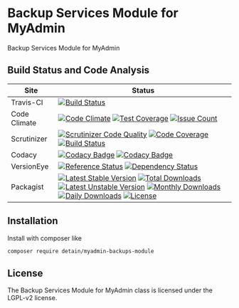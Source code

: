 # Backup Services Module for MyAdmin

Backup Services Module for MyAdmin

## Build Status and Code Analysis

Site          | Status
--------------|---------------------------
Travis-CI     | [![Build Status](https://travis-ci.org/detain/myadmin-backups-module.svg?branch=master)](https://travis-ci.org/detain/myadmin-backups-module)
Code Climate  | [![Code Climate](https://codeclimate.com/github/detain/myadmin-backups-module/badges/gpa.svg)](https://codeclimate.com/github/detain/myadmin-backups-module) [![Test Coverage](https://codeclimate.com/github/detain/myadmin-backups-module/badges/coverage.svg)](https://codeclimate.com/github/detain/myadmin-backups-module/coverage) [![Issue Count](https://codeclimate.com/github/detain/myadmin-backups-module/badges/issue_count.svg)](https://codeclimate.com/github/detain/myadmin-backups-module)
Scrutinizer   | [![Scrutinizer Code Quality](https://scrutinizer-ci.com/g/myadmin-plugins/myadmin-backups-module/badges/quality-score.png?b=master)](https://scrutinizer-ci.com/g/myadmin-plugins/myadmin-backups-module/?branch=master) [![Code Coverage](https://scrutinizer-ci.com/g/myadmin-plugins/myadmin-backups-module/badges/coverage.png?b=master)](https://scrutinizer-ci.com/g/myadmin-plugins/myadmin-backups-module/?branch=master) [![Build Status](https://scrutinizer-ci.com/g/myadmin-plugins/myadmin-backups-module/badges/build.png?b=master)](https://scrutinizer-ci.com/g/myadmin-plugins/myadmin-backups-module/build-status/master)
Codacy        | [![Codacy Badge](https://api.codacy.com/project/badge/Grade/226251fc068f4fd5b4b4ef9a40011d06)](https://www.codacy.com/app/detain/myadmin-backups-module) [![Codacy Badge](https://api.codacy.com/project/badge/Coverage/25fa74eb74c947bf969602fcfe87e349)](https://www.codacy.com/app/detain/myadmin-backups-module?utm_source=github.com&utm_medium=referral&utm_content=detain/myadmin-backups-module&utm_campaign=Badge_Coverage)
VersionEye    | [![Reference Status](https://www.versioneye.com/php/detain:myadmin-backups-module/reference_badge.svg?style=flat)](https://www.versioneye.com/php/detain:myadmin-backups-module/references) [![Dependency Status](https://www.versioneye.com/user/projects/592f7318bafc5500414dfd2a/badge.svg?style=flat-square)](https://www.versioneye.com/user/projects/592f7318bafc5500414dfd2a)
Packagist     | [![Latest Stable Version](https://poser.pugx.org/detain/myadmin-backups-module/version)](https://packagist.org/packages/detain/myadmin-backups-module) [![Total Downloads](https://poser.pugx.org/detain/myadmin-backups-module/downloads)](https://packagist.org/packages/detain/myadmin-backups-module) [![Latest Unstable Version](https://poser.pugx.org/detain/myadmin-backups-module/v/unstable)](//packagist.org/packages/detain/myadmin-backups-module) [![Monthly Downloads](https://poser.pugx.org/detain/myadmin-backups-module/d/monthly)](https://packagist.org/packages/detain/myadmin-backups-module) [![Daily Downloads](https://poser.pugx.org/detain/myadmin-backups-module/d/daily)](https://packagist.org/packages/detain/myadmin-backups-module) [![License](https://poser.pugx.org/detain/myadmin-backups-module/license)](https://packagist.org/packages/detain/myadmin-backups-module)


## Installation

Install with composer like

```sh
composer require detain/myadmin-backups-module
```

## License

The Backup Services Module for MyAdmin class is licensed under the LGPL-v2 license.

